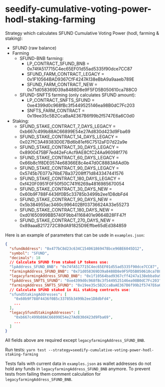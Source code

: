 # seedify-cumulative-voting-power-hodl-staking-farming

Strategy which calculates SFUND Cumulative Voting Power (hodl, farming & staking):

- SFUND (raw balance)
- Farming
  - SFUND-BNB farming:
    - LP_CONTRACT_SFUND_BNB = 0x74fA517715C4ec65EF01d55ad5335f90dce7CC87
    - SFUND_FARM_CONTRACT_LEGACY = 0x1F10564BAD9367CfF4247A138eBbA9a9aaeb789E
    - SFUND_FARM_CONTRACT_NEW = 0x71d058369D39a8488D8e9F5FD5B050610ca788C0
  - SFUND-SNFTS farming (only calculates SFUND amount):
    - LP_CONTRACT_SNFTS_SFUND = 0xe4399d0c968fBc3f5449525146ea98B0dC7Fc203
    - SNFTS_FARM_CONTRACT = 0x19ee35c5B2CcaBaAE367B6f99b2f5747E6a6C0d0
- Staking:
  - SFUND_STAKE_CONTRACT_7_DAYS_LEGACY = 0xb667c499b88AC66899E54e27Ad830d423d9Fba69
  - SFUND_STAKE_CONTRACT_14_DAYS_LEGACY = 0x027fC3A49383D0E7Bd6b81ef6C7512aFD7d22a9e
  - SFUND_STAKE_CONTRACT_30_DAYS_LEGACY = 0x8900475BF7ed42eFcAcf9AE8CfC24Aa96098f776
  - SFUND_STAKE_CONTRACT_60_DAYS_LEGACY = 0x66b8c1f8DE0574e68366E8c4e47d0C8883A6Ad0b
  - SFUND_STAKE_CONTRACT_90_DAYS_LEGACY = 0x5745b7E077a76bE7Ba37208ff71d843347441576
  - SFUND_STAKE_CONTRACT_180_DAYS_LEGACY = 0xf420F0951F0F50f50C741f6269a4816985670054
  - SFUND_STAKE_CONTRACT_30_DAYS_NEW = 0x60b9F788F4436f0B5c33785b3499b2ee1D8dbFd4
  - SFUND_STAKE_CONTRACT_90_DAYS_NEW = 0x5b384955ac3460c996402Bf03736624A33e55273
  - SFUND_STAKE_CONTRACT_180_DAYS_NEW = 0xd01650999BB5740F9bb41168401e9664B28FF47f
  - SFUND_STAKE_CONTRACT_270_DAYS_NEW = 0x89aaaB217272C89dA91825D9Effbe65dEd384859

Here is an example of parameters that can be usde in `examples.json`:

```json
{
  "sfundAddress": "0x477bC8d23c634C154061869478bce96BE6045D12",
  "symbol": "SFUND",
  "decimals": 18
  // Calculate SFUND from staked LP tokens use:
  "lpAddress_SFUND_BNB": "0x74fA517715C4ec65EF01d55ad5335f90dce7CC87",
  "farmingAddress_SFUND_BNB": "0x71d058369D39a8488D8e9F5FD5B050610ca788C0",
  "legacyfarmingAddress_SFUND_BNB": "0x1f10564bad9367cff4247a138ebba9a9aaeb789e",
  "lpAddress_SNFTS_SFUND": "0xe4399d0c968fBc3f5449525146ea98B0dC7Fc203",
  "farmingAddress_SNFTS_SFUND": "0x19ee35c5B2CcaBaAE367B6f99b2f5747E6a6C0d0",
  // Calculate SFUND staked in ALL staking contracts use:
  "sfundStakingAddresses": [
    "0x60b9F788F4436f0B5c33785b3499b2ee1D8dbFd4",
    ...
  ],
  "legacySfundStakingAddresses": [
    "0xb667c499b88AC66899E54e27Ad830d423d9Fba69",
    ...
  ]
}
```

All fields above are required except `legacyfarmingAddress_SFUND_BNB`.

Run tests: `yarn test --strategy=seedify-cumulative-voting-power-hodl-staking-farming`

Tests fails with current data in `examples.json` as wallet addresses do not hold any funds in `legacyfarmingAddress_SFUND_BNB` anymore. To prevent tests from failing them comment calculation for `legacyfarmingAddress_SFUND_BNB`.

